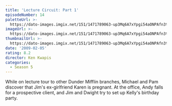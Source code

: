 ```yaml
---
title: 'Lecture Circuit: Part 1'
episodeNumber: 14
paletteUrl: >-
  https://dato-images.imgix.net/151/1471789063-up3Mq6A7xYpgi54aONPAfn3tJ8f.jpg?auto=enhance&ch=DPR%2CWidth&palette=json
imageUrl: >-
  https://dato-images.imgix.net/151/1471789063-up3Mq6A7xYpgi54aONPAfn3tJ8f.jpg?auto=compress%2Cformat&ch=DPR%2CWidth&w=500
thumbnailUrl: >-
  https://dato-images.imgix.net/151/1471789063-up3Mq6A7xYpgi54aONPAfn3tJ8f.jpg?auto=enhance&ch=DPR%2CWidth&fit=crop&fm=jpg&h=280&w=500
date: '2009-02-05'
rating: 8.2
director: Ken Kwapis
categories:
  - Season 5
---
```


While on lecture tour to other Dunder Mifflin branches, Michael and Pam discover that Jim's ex-girlfriend Karen is pregnant. At the office, Andy falls for a prospective client, and Jim and Dwight try to set up Kelly's birthday party.